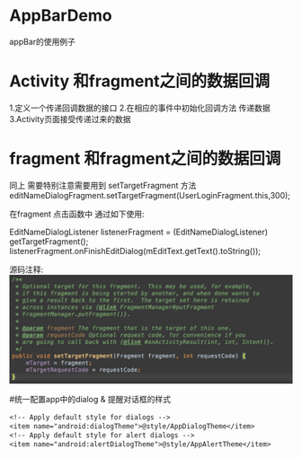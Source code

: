 # AppBarDemo
appBar的使用例子

# Activity 和fragment之间的数据回调

1.定义一个传递回调数据的接口
2.在相应的事件中初始化回调方法 传递数据
3.Activity页面接受传递过来的数据 

# fragment 和fragment之间的数据回调
同上
需要特别注意需要用到  setTargetFragment 方法
  editNameDialogFragment.setTargetFragment(UserLoginFragment.this,300);
  
  在fragment 点击函数中 通过如下使用:
  
  EditNameDialogListener listenerFragment = (EditNameDialogListener) getTargetFragment();
  listenerFragment.onFinishEditDialog(mEditText.getText().toString());

  源码注释:
  ![](https://github.com/DavikChen/AppBarDemo/blob/master/setTargetFragment.png)  
  
#统一配置app中的dialog & 提醒对话框的样式

    <!-- Apply default style for dialogs -->
    <item name="android:dialogTheme">@style/AppDialogTheme</item>
    <!-- Apply default style for alert dialogs -->
    <item name="android:alertDialogTheme">@style/AppAlertTheme</item>
